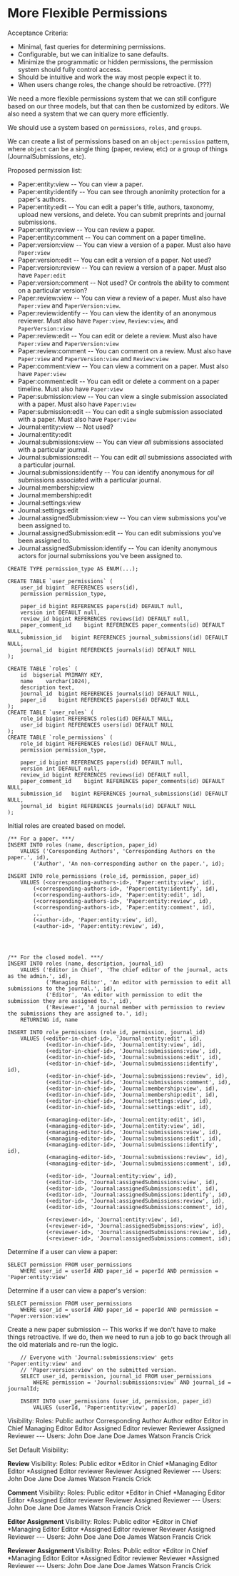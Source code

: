 # More Flexible Permissions

Acceptance Criteria:
- Minimal, fast queries for determining permissions.
- Configurable, but we can initialize to sane defaults.
- Minimize the programmatic or hidden permissions, the permission system should fully control access.
- Should be intuitive and work the way most people expect it to.
- When users change roles, the change should be retroactive. (???)

We need a more flexible permissions system that we can still configure based on
our three models, but that can then be customized by editors.  We also need a
system that we can query more efficiently.

We should use a system based on `permissions`, `roles`, and `groups`.

We can create a list of permissions based on an `object:permission` pattern,
where `object` can be a single thing (paper, review, etc) or a group of things
(JournalSubmissions, etc).

Proposed permission list:

- Paper:entity:view -- You can view a paper.
- Paper:entity:identify  -- You can see through anonimity protection for a paper's authors.
- Paper:entity:edit -- You can edit a paper's title, authors, taxonomy, upload new versions, and delete.  You can submit preprints and journal submissions.
- Paper:entity:review -- You can review a paper.
- Paper:entity:comment -- You can comment on a paper timeline.
- Paper:version:view -- You can view a version of a paper. Must also have `Paper:view`
- Paper:version:edit -- You can edit a version of a paper. Not used?
- Paper:version:review -- You can review a version of a paper. Must also have `Paper:edit`
- Paper:version:comment -- Not used?  Or controls the ability to comment on a particular version?
- Paper:review:view -- You can view a review of a paper. Must also have `Paper:view` and `PaperVersion:view`.
- Paper:review:identify -- You can view the identity of an anonymous reviewer.  Must also have `Paper:view`, `Review:view`, and `PaperVersion:view`
- Paper:review:edit -- You can edit or delete a review.  Must also have `Paper:view` and `PaperVersion:view`
- Paper:review:comment -- You can comment on a review.  Must also have `Paper:view` and `PaperVersion:view` and `Review:view`
- Paper:comment:view -- You can view a comment on a paper.  Must also have `Paper:view`
- Paper:comment:edit -- You can edit or delete a comment on a paper timeline.  Must also have `Paper:view`
- Paper:submission:view -- You can view a single submission associated with a paper.  Must also have `Paper:view`
- Paper:submission:edit -- You can edit a single submission associated with a paper.  Must also have `Paper:view`
- Journal:entity:view -- Not used? 
- Journal:entity:edit
- Journal:submissions:view -- You can view *all* submissions associated with a particular journal.
- Journal:submissions:edit -- You can edit *all* submissions associated with a particular journal.
- Journal:submissions:identify -- You can identify anonymous for *all* submissions associated with a particular journal.
- Journal:membership:view
- Journal:membership:edit
- Journal:settings:view
- Journal:settings:edit
- Journal:assignedSubmission:view -- You can view submissions you've been assigned to.
- Journal:assignedSubmission:edit -- You can edit submissions you've been assigned to.
- Journal:assignedSubmission:identify -- You can idenity anonymous actors for journal submissions you've been assigned to.


```
CREATE TYPE permission_type AS ENUM(...);

CREATE TABLE `user_permissions` (
    user_id bigint  REFERENCES users(id),
    permission permission_type,

    paper_id bigint REFERENCES papers(id) DEFAULT null,
    version int DEFAULT null,
    review_id bigint REFERENCES reviews(id) DEFAULT null,
    paper_comment_id    bigint REFERENCES paper_comments(id) DEFAULT NULL,
    submission_id   bigint REFERENCES journal_submissions(id) DEFAULT NULL,
    journal_id  bigint REFERENCES journals(id) DEFAULT NULL
);

CREATE TABLE `roles` (
    id  bigserial PRIMARY KEY,
    name    varchar(1024),
    description text,
    journal_id  bigint REFERENCES journals(id) DEFAULT NULL,
    paper_id    bigint REFERENCES papers(id) DEFAULT NULL
);
CREATE TABLE `user_roles` (
    role_id bigint REFERENCS roles(id) DEFAULT NULL,
    user_id bigint REFERENCES users(id) DEFAULT NULL
);
CREATE TABLE `role_permissions` (
    role_id bigint REFERENCES roles(id) DEFAULT NULL,
    permission permission_type,

    paper_id bigint REFERENCES papers(id) DEFAULT null,
    version int DEFAULT null,
    review_id bigint REFERENCES reviews(id) DEFAULT null,
    paper_comment_id    bigint REFERENCES paper_comments(id) DEFAULT NULL,
    submission_id   bigint REFERENCES journal_submissions(id) DEFAULT NULL,
    journal_id  bigint REFERENCES journals(id) DEFAULT NULL
);
```

Initial roles are created based on model.

```
/** For a paper. ***/
INSERT INTO roles (name, description, paper_id)
    VALUES ('Coresponding Authors', 'Corresponding Authors on the paper.', id),
        ('Author', 'An non-corresponding author on the paper.', id);

INSERT INTO role_permissions (role_id, permission, paper_id)
    VALUES (<corresponding-authors-id>, 'Paper:entity:view', id),
        (<corresponding-authors-id>, 'Paper:entity:identify', id),
        (<corresponding-authors-id>, 'Paper:entity:edit', id),
        (<corresponding-authors-id>, 'Paper:entity:review', id),
        (<corresponding-authors-id>, 'Paper:entity:comment', id),
        ...
        (<author-id>, 'Paper:entity:view', id),
        (<author-id>, 'Paper:entity:review', id),




/** For the closed model. ***/
INSERT INTO roles (name, description, journal_id) 
    VALUES ('Editor in Chief', 'The chief editor of the journal, acts as the admin.', id),
            ('Managing Editor', 'An editor with permission to edit all submissions to the journal.', id),
            ('Editor', 'An editor with permission to edit the submission they are assigned to.', id),
            ('Reviewer', 'A journal member with permission to review the submissions they are assigned to.', id);
    RETURNING id, name

INSERT INTO role_permissions (role_id, permission, journal_id)
    VALUES (<editor-in-chief-id>, 'Journal:entity:edit', id),
            (<editor-in-chief-id>, 'Journal:entity:view', id),
            (<editor-in-chief-id>, 'Journal:submissions:view', id),
            (<editor-in-chief-id>, 'Journal:submissions:edit', id),
            (<editor-in-chief-id>, 'Journal:submissions:identify', id),
            (<editor-in-chief-id>, 'Journal:submissions:review', id),
            (<editor-in-chief-id>, 'Journal:submissions:comment', id),
            (<editor-in-chief-id>, 'Journal:membership:view', id),
            (<editor-in-chief-id>, 'Journal:membership:edit', id),
            (<editor-in-chief-id>, 'Journal:settings:view', id),
            (<editor-in-chief-id>, 'Journal:settings:edit', id),

            (<managing-editor-id>, 'Journal:entity:edit', id),
            (<managing-editor-id>, 'Journal:entity:view', id),
            (<managing-editor-id>, 'Journal:submissions:view', id),
            (<managing-editor-id>, 'Journal:submissions:edit', id),
            (<managing-editor-id>, 'Journal:submissions:identify', id),
            (<managing-editor-id>, 'Journal:submissions:review', id),
            (<managing-editor-id>, 'Journal:submissions:comment', id),

            (<editor-id>, 'Journal:entity:view', id),
            (<editor-id>, 'Journal:assignedSubmissions:view', id),
            (<editor-id>, 'Journal:assignedSubmissions:edit', id),
            (<editor-id>, 'Journal:assignedSubmissions:identify', id),
            (<editor-id>, 'Journal:assignedSubmissions:review', id),
            (<editor-id>, 'Journal:assignedSubmissions:comment', id),

            (<reviewer-id>, 'Journal:entity:view', id),
            (<reviewer-id>, 'Journal:assignedSubmissions:view', id),
            (<reviewer-id>, 'Journal:assignedSubmissions:review', id),
            (<reviewer-id>, 'Journal:assignedSubmissions:comment, id);
```

Determine if a user can view a paper:
```
SELECT permission FROM user_permissions
    WHERE user_id = userId AND paper_id = paperId AND permission = 'Paper:entity:view'
```

Determine if a user can view a paper's version:
```
SELECT permission FROM user_permissions
    WHERE user_id = userId AND paper_id = paperId AND permission = 'Paper:version:view'
```

Create a new paper submission -- This works if we don't have to make things retroactive.  If we do, then we need to run a job to go back through all the old materials and re-run the logic.
```
    // Everyone with 'Journal:submissions:view' gets 'Paper:entity:view' and
    // 'Paper:version:view' on the submitted version.
    SELECT user_id, permission, journal_id FROM user_permissions
        WHERE permission = 'Journal:submissions:view' AND journal_id = journalId;

    INSERT INTO user_permissions (user_id, permission, paper_id)
        VALUES (userId, 'Paper:entity:view', paperId)

```

Visibility: 
    Roles:
        Public
        author
            Corresponding Author
            Author
        editor
            Editor in Chief
            Managing Editor
            Editor
            Assigned Editor
        reviewer
            Reviewer
            Assigned Reviewer
    --- 
    Users:
        John Doe
        Jane Doe
        James Watson
        Francis Crick



Set Default Visibility:

**Review**
Visibility:
    Roles:
        Public
        editor
            *Editor in Chief
            *Managing Editor
            Editor
            *Assigned Editor
        reviewer
            Reviewer
            Assigned Reviewer
    --- 
    Users:
        John Doe
        Jane Doe
        James Watson
        Francis Crick

**Comment**
Visibility:
    Roles:
        Public
        editor
            *Editor in Chief
            *Managing Editor
            Editor
            *Assigned Editor
        reviewer
            Reviewer
            Assigned Reviewer
    --- 
    Users:
        John Doe
        Jane Doe
        James Watson
        Francis Crick

**Editor Assignment**
Visibility:
    Roles:
        Public
        editor
            *Editor in Chief
            *Managing Editor
            Editor
            *Assigned Editor
        reviewer
            Reviewer
            Assigned Reviewer
    --- 
    Users:
        John Doe
        Jane Doe
        James Watson
        Francis Crick


**Reviewer Assignment**
Visibility:
    Roles:
        Public
        editor
            *Editor in Chief
            *Managing Editor
            Editor
            *Assigned Editor
        reviewer
            Reviewer
            *Assigned Reviewer
    --- 
    Users:
        John Doe
        Jane Doe
        James Watson
        Francis Crick
